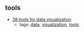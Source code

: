tools 
---
* [38 tools for data visualization](http://www.creativebloq.com/design-tools/data-visualization-712402)
    * tags: [data](../tags/data.md), [visualization](../tags/visualization.md), [tools](../tags/tools.md)
